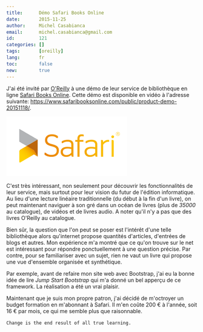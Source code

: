 ```yaml
---
title:      Démo Safari Books Online
date:       2015-11-25
author:     Michel Casabianca
email:      michel.casabianca@gmail.com
id:         121
categories: []
tags:       [oreilly]
lang:       fr
toc:        false
new:        true
---
```


J'ai été invité par [O'Reilly](http://www.oreilly.com) à une démo de leur service de bibliothèque en ligne [Safari Books Online](https://www.safaribooksonline.com). Cette démo est disponible en vidéo à l'adresse suivante: <https://www.safaribooksonline.com/public/product-demo-20151118/>.

<!--more-->

![](safari-books-online.png)

C'est très intéressant, non seulement pour découvrir les fonctionnalités de leur service, mais surtout pour leur vision du futur de l'édition informatique. Au lieu d'une lecture linéaire traditionnelle (du début à la fin d'un livre), on peut maintenant naviguer à son gré dans un océan de livres (plus de *35000* au catalogue), de vidéos et de livres audio. A noter qu'il n'y a pas que des livres O'Reilly au catalogue.

Bien sûr, la question que l'on peut se poser est l'intérêt d'une telle bibliothèque alors qu'internet propose quantités d'articles, d'entrées de blogs et autres. Mon expérience m'a montré que ce qu'on trouve sur le net est intéressant pour répondre ponctuellement à une question précise. Par contre, pour se familiariser avec un sujet, rien ne vaut un livre qui propose une vue d'ensemble organisée et synthétique.

Par exemple, avant de refaire mon site web avec Bootstrap, j'ai eu la bonne idée de lire *Jump Start Bootstrap* qui m'a donné un bel apperçu de ce framework. La réalisation a été un vrai plaisir.

Maintenant que je suis mon propre patron, j'ai décidé de m'octroyer un budget formation en m'abonnant à Safari. Il m'en coûte 200 € à l'année, soit 16 € par mois, ce qui me semble plus que raisonnable.

```
Change is the end result of all true learning.
```
